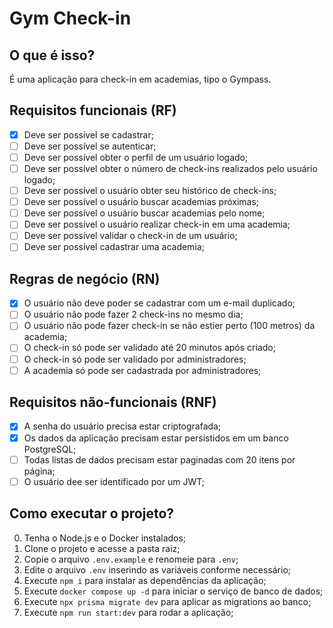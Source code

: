 # Gym Check-in

## O que é isso?

É uma aplicação para check-in em academias, tipo o Gympass.

## Requisitos funcionais (RF)

- [x] Deve ser possível se cadastrar;
- [ ] Deve ser possível se autenticar;
- [ ] Deve ser possível obter o perfil de um usuário logado;
- [ ] Deve ser possível obter o número de check-ins realizados pelo usuário logado;
- [ ] Deve ser possível o usuário obter seu histórico de check-ins;
- [ ] Deve ser possível o usuário buscar academias próximas;
- [ ] Deve ser possível o usuário buscar academias pelo nome;
- [ ] Deve ser possível o usuário realizar check-in em uma academia;
- [ ] Deve ser possível validar o check-in de um usuário;
- [ ] Deve ser possível cadastrar uma academia;

## Regras de negócio (RN)

- [x] O usuário não deve poder se cadastrar com um e-mail duplicado;
- [ ] O usuário não pode fazer 2 check-ins no mesmo dia;
- [ ] O usuário não pode fazer check-in se não estier perto (100 metros) da academia;
- [ ] O check-in só pode ser validado até 20 minutos após criado;
- [ ] O check-in só pode ser validado por administradores;
- [ ] A academia só pode ser cadastrada por administradores;

## Requisitos não-funcionais (RNF)

- [x] A senha do usuário precisa estar criptografada;
- [x] Os dados da aplicação precisam estar persistidos em um banco PostgreSQL;
- [ ] Todas listas de dados precisam estar paginadas com 20 itens por página;
- [ ] O usuário dee ser identificado por um JWT;

## Como executar o projeto?

0. Tenha o Node.js e o Docker instalados;
1. Clone o projeto e acesse a pasta raiz;
2. Copie o arquivo `.env.example` e renomeie para `.env`;
3. Edite o arquivo `.env` inserindo as variáveis conforme necessário;
4. Execute `npm i` para instalar as dependências da aplicação;
5. Execute `docker compose up -d` para iniciar o serviço de banco de dados;
6. Execute `npx prisma migrate dev` para aplicar as migrations ao banco;
7. Execute `npm run start:dev` para rodar a aplicação;
